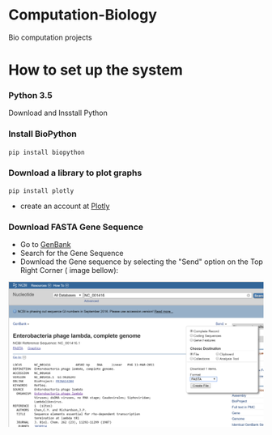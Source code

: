# Computation-Biology
Bio computation projects 


# How to set up the system

### Python 3.5 
Download and Insstall Python 

### Install BioPython 

 `pip install biopython`

### Download a library to plot graphs 

 `pip install plotly`
 * create an account at [Plotly](https://plot.ly/)

### Download FASTA Gene Sequence 

*  Go to  [GenBank](http://www.ncbi.nlm.nih.gov/genbank/)
*  Search for the Gene Sequence 
*  Download the Gene sequence by selecting the "Send" option on the Top Right Corner ( image bellow):

![image](https://github.com/ICMC/Computation-Biology/blob/master/GenBank.PNG)



